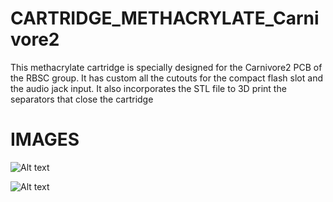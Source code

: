 # CARTRIDGE_METHACRYLATE_Carnivore2

This methacrylate cartridge is specially designed for the Carnivore2 PCB of the RBSC group. It has custom all the cutouts for the compact flash slot and the audio jack input. It also incorporates the STL file to 3D print the separators that close the cartridge

# IMAGES

![Alt text](https://github.com/capsule5000/O4MEGA_v2/blob/main/Images/c2front.jpg)

![Alt text](https://github.com/capsule5000/O4MEGA_v2/blob/main/Images/o4megav2_3.png)


